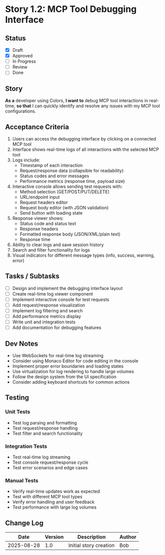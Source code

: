 # Story 1.2: MCP Tool Debugging Interface

## Status

- [x] Draft
- [x] Approved
- [ ] In Progress
- [ ] Review
- [ ] Done

## Story

**As a** developer using Colors,
**I want to** debug MCP tool interactions in real-time,
**so that** I can quickly identify and resolve any issues with my MCP tool configurations.

## Acceptance Criteria

1. Users can access the debugging interface by clicking on a connected MCP tool
2. Interface shows real-time logs of all interactions with the selected MCP tool
3. Logs include:
   - Timestamp of each interaction
   - Request/response data (collapsible for readability)
   - Status codes and error messages
   - Performance metrics (response time, payload size)
4. Interactive console allows sending test requests with:
   - Method selection (GET/POST/PUT/DELETE)
   - URL/endpoint input
   - Request headers editor
   - Request body editor (with JSON validation)
   - Send button with loading state
5. Response viewer shows:
   - Status code and status text
   - Response headers
   - Formatted response body (JSON/XML/plain text)
   - Response time
6. Ability to clear logs and save session history
7. Search and filter functionality for logs
8. Visual indicators for different message types (info, success, warning, error)

## Tasks / Subtasks

- [ ] Design and implement the debugging interface layout
- [ ] Create real-time log viewer component
- [ ] Implement interactive console for test requests
- [ ] Add request/response visualization
- [ ] Implement log filtering and search
- [ ] Add performance metrics display
- [ ] Write unit and integration tests
- [ ] Add documentation for debugging features

## Dev Notes

- Use WebSockets for real-time log streaming
- Consider using Monaco Editor for code editing in the console
- Implement proper error boundaries and loading states
- Use virtualization for log rendering to handle large volumes
- Follow the design system from the UI specification
- Consider adding keyboard shortcuts for common actions

## Testing

### Unit Tests

- Test log parsing and formatting
- Test request/response handling
- Test filter and search functionality

### Integration Tests

- Test real-time log streaming
- Test console request/response cycle
- Test error scenarios and edge cases

### Manual Tests

- Verify real-time updates work as expected
- Test with different MCP tool types
- Verify error handling and user feedback
- Test performance with large log volumes

## Change Log

| Date | Version | Description | Author |
|------|---------|-------------|--------|
| 2025-08-28 | 1.0 | Initial story creation | Bob |
